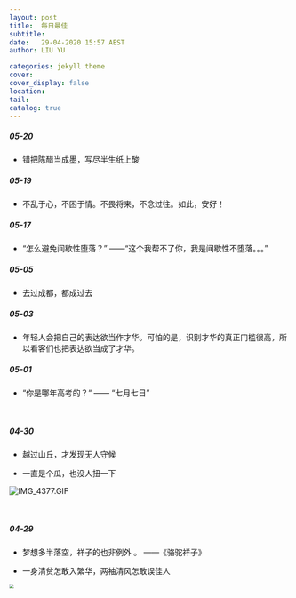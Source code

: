 ```yaml
---
layout: post
title:  每日最佳
subtitle: 
date:   29-04-2020 15:57 AEST
author: LIU YU

categories: jekyll theme
cover: 
cover_display: false
location: 
tail: 
catalog: true 
---
```




##### 05-20

* 错把陈醋当成墨，写尽半生纸上酸



##### 05-19

* 不乱于心，不困于情。不畏将来，不念过往。如此，安好！



##### 05-17

* “怎么避免间歇性堕落？”		——“这个我帮不了你，我是间歇性不堕落。。。”  



##### 05-05

* 去过成都，都成过去



##### 05-03

* 年轻人会把自己的表达欲当作才华。可怕的是，识别才华的真正门槛很高，所以看客们也把表达欲当成了才华。



##### 05-01



* “你是哪年高考的？“ —— “七月七日”

<br>

##### 04-30

* 越过山丘，才发现无人守候



* 一直是个瓜，也没人扭一下

  

  



![IMG_4377.GIF](https://i.loli.net/2020/04/29/YQchWMNmLIqsxHB.gif)

<br>

##### 04-29 

* 梦想多半落空，祥子的也非例外 。            ——《骆驼祥子》

  

* 一身清贫怎敢入繁华，两袖清风怎敢误佳人

<img src="https://pic4.zhimg.com/80/v2-b1918371d7f68d5fa4c9b2847b76c3eb_1440w.jpg" style="zoom:50%;" />

<br>



